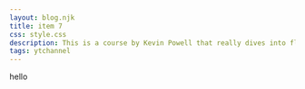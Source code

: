```yaml
---
layout: blog.njk
title: item 7
css: style.css
description: This is a course by Kevin Powell that really dives into flexbox.
tags: ytchannel
---
```


hello